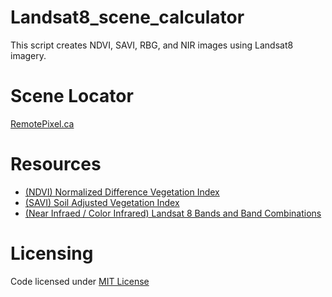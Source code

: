 # Landsat8_scene_calculator
 This script creates NDVI, SAVI, RBG, and NIR images using Landsat8 imagery.

# Scene Locator
[RemotePixel.ca](https://search.remotepixel.ca)

# Resources
* [(NDVI) Normalized Difference Vegetation Index ](https://www.usgs.gov/core-science-systems/nli/landsat/landsat-normalized-difference-vegetation-index)
* [(SAVI) Soil Adjusted Vegetation Index](https://www.usgs.gov/core-science-systems/nli/landsat/landsat-soil-adjusted-vegetation-index)
* [(Near Infraed / Color Infrared) Landsat 8 Bands and Band Combinations](https://gisgeography.com/landsat-8-bands-combinations/)

# Licensing
Code licensed under [MIT License](http://opensource.org/licenses/mit-license.html)
